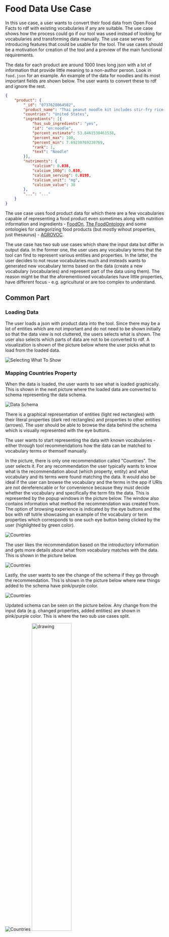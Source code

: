 # Food Data Use Case
In this use case, a user wants to convert their food data from Open Food Facts to rdf with existing vocabularies if any are suitable. The use case shows how the process could go if our tool was used instead of looking for vocabularies and transforming data manually. The use case serves for introducing features that could be usable for the tool. The use cases should be a motivation for creation of the tool and a preview of the main functional requirements. 

The data for each product are around 1000 lines long json with a lot of information that provide little meaning to a non-author person. Look in `food.json` for an example. An example of the data for noodles and its most important fields are shown below. The user wants to convert these to rdf and ignore the rest.

```json
{
    "product": {
        "_id": "0737628064502",
        "product_name": "Thai peanut noodle kit includes stir-fry rice noodles & thai peanut seasoning",
        "countries": "United States",
        "ingredients": [{
            "has_sub_ingredients": "yes",
            "id": "en:noodle",
            "percent_estimate": 53.8461538461538,
            "percent_max": 100,
            "percent_min": 7.69230769230769,
            "rank": 1,
            "text": "Noodle"
        }],
        "nutriments": {
            "calcium": 0.038,
            "calcium_100g": 0.038,
            "calcium_serving": 0.0198,
            "calcium_unit": "mg",
            "calcium_value": 38
        },
        "...": "..."
    }
}
```

The use case uses food product data for which there are a few vocabularies capable of representing a food product even sometimes along with nutrition information and ingredients - [FoodOn](https://foodon.org/), [The FoodOntology](http://akswnc7.informatik.uni-leipzig.de/dstreitmatter/archivo/purl.org/foodontology/2020.06.10-203447/foodontology_type=generatedDocu.html#introduction) and some ontologies for categorizing food products (but mostly wihout properties, just thesaurus) - [AGROVOC](https://agrovoc.fao.org/browse/agrovoc/en/page/c_5274).

The use case has two sub use cases which share the input data but differ in output data. In the former one, the user uses any vocabulary terms that the tool can find to represent various entities and properties. In the latter, the user decides to not reuse vocabularies much and insteads wants to generated new vocabulary terms based on the data (create a new vocabulary (vocabularies) and represent part of the data using them). The reason might be that the aforementioned vocabularies have little properties, have different focus - e.g. agricultural or are too complex to understand.

## Common Part 

### Loading Data
The user loads a json with product data into the tool. Since there may be a lot of entities which are not important and do not need to be shown initially so that the data view is not cluttered, the users selects what is shown. The user also selects which parts of data are not to be converted to rdf. A visualization is shown of the picture below where the user picks what to load from the loaded data. 

![Selecting What To Show](./img/food-loading.png)

### Mapping Countries Property

When the data is loaded, the user wants to see what is loaded graphically. This is shown in the next picture where the loaded data are converted to schema representing the data schema.

![Data Schema](./img/food-schema.png)

There is a graphical representation of entities (light red rectangles) with their literal properties (dark red rectangles) and properties to other entities (arrows). The user should be able to browse the data behind the schema which is visually represented with the eye buttons.

The user wants to start representing the data with known vocabularies - either through tool recommendations how the data can be matched to vocabulary terms or themself manually.

In the picture, there is only one recommendation called "Countries". The user selects it. For any recommendation the user typically wants to know what is the recommendation about (which property, entity) and what vocabulary and its terms were found matching the data. It would also be ideal if the user can browse the vocabulary and the terms in the app if URIs are not dereferencable or for convenience because they must decide whether the vocabulary and specifically the term fits the data. This is represented by the popup windows in the picture below. The window also contains information what method the recommendation was created from. The option of browsing experience is indicated by the eye buttons and the box with rdf tutrle showcasing an example of the vocabulary or term properties which corresponds to one such eye button being clicked by the user (highlighted by green color).

![Countries](./img/countries-recommend-intro.png)

The user likes the recommendation based on the introductory information and gets more details about what from vocabulary matches with the data. This is shown in the picture below.

![Countries](./img/countries-recommend-details.png)

Lastly, the user wants to see the change of the schema if they go through the recommendation. This is shown in the picture below where new things added to the schema have pink/purple color.

![Countries](./img/countries-recommend-diff.png)

Updated schema can be seen on the picture below. Any change from the input data (e.g. changed properties, added entities) are shown in pink/purple color. This is where the two sub use cases split.

![Countries](./img/after-countries.png)
<img src="./img/after-countries.png" alt="drawing" width="50%"/>

## Sub Use Case With Vocabularies

## Sub Use Case With Generated Vocabulary

## [Figma Use Case](https://www.figma.com/file/Llz9ODDgnr5dFHuXqtnddn/Mapovac?type=design&node-id=0-1&mode=design&t=XvDpDoj2Bbh26wVq-0)
The starting point of this use case is the middle results of use case 2. The uses matched property values of property "countries" to [countries scheme](http://publications.europa.eu/resource/authority/country) general purpose matching methods. 

![IMAGE EXAMPLE](./ex.png)

The user selects `Nutriments` recommendation which found matching "[nutrients](http://aims.fao.org/aos/agrovoc/c_5274)" term in AGROVOC thesaurus. The user can also preview what properties it has. The user inspects it but based on the definition does not found the terms matching. However, rather than "nutrients" he founds a related term while browsing the data which fits the match - "[food composition](http://aims.fao.org/aos/agrovoc/c_10961)" and manually adds the entity to this class (next frame).

The "nutriments" entity then contains a lot of properties such as calcium or energy values for given product. The calcium composition has at least three properties so it is further refactored manually to new entity representing calcium component in the food composition. The same thing is done for all such component properties such as energy, carbohydrates, etc. 

On the next frame, the tool detected a recommendation to convert a unit for food composition values from literal to URI in library. Specifically, "g" literal to [gram entity](http://qudt.org/vocab/unit/GM). Part of the recommendation is the link to the vocabulary of the found matching entity which can be previewed as well as the entity itself. The user has a chance to inspect what the found term means and whether to use it or something else from the library.

If user proceeds with the recommendation, the is a detail view showing how the match was found (method) and values that were matched. This is very simple in this case, since the literals matched by string comparison on literals.

Proceeding with the recommendation shows the recommended change in the graphical model.

The following two frames then show the performed recommendation for "calciumUnit" and "energyUnit" where the process is the same but for "kcal".

Now the user is satisfied with the model and wants to get the output rdf where the unmapped values should be part of new generated vocabularies. The tool detects all unmapped properties and provides a way to create new vocabularies and map them remaining unmapped properties to them. The first frame shows the unmapped properties in red.

The user adds 



